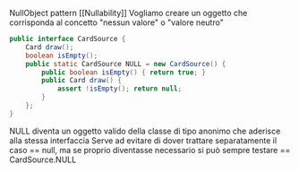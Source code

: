 
NullObject pattern
[[Nullability]]
Vogliamo creare un oggetto che corrisponda al concetto "nessun valore" o "valore neutro"
```java
public interface CardSource { 
	Card draw(); 
	boolean isEmpty(); 
	public static CardSource NULL = new CardSource() { 
		public boolean isEmpty() { return true; } 
		public Card draw() { 
			assert !isEmpty(); return null; 
		} 
	}; 
}
```

NULL diventa un oggetto valido della classe di tipo anonimo che aderisce alla stessa interfaccia
Serve ad evitare di dover trattare separatamente il caso == null, ma se proprio diventasse necessario si può sempre testare == CardSource.NULL
